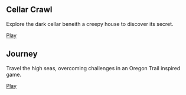 ## Cellar Crawl

Explore the dark cellar beneith a creepy house to discover its secret.

[Play](cellar-crawl)

## Journey

Travel the high seas, overcoming challenges in an Oregon Trail inspired game.

[Play](journey)
